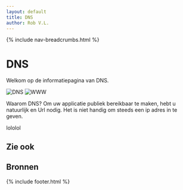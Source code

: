 ```yaml
---
layout: default
title: DNS
author: Rob V.L.
---
```


{% include nav-breadcrumbs.html %}


# DNS

Welkom op de informatiepagina van DNS.

![DNS](/{{site.RepoName}}/media/logo/dns.png)
![WWW](/{{site.RepoName}}/media/logo/www.png)

Waarom DNS? Om uw applicatie publiek bereikbaar te maken, hebt u natuurlijk en Url nodig. Het is niet handig om steeds een ip adres in te geven. 

lololol

## Zie ook

## Bronnen 

{% include footer.html %}
